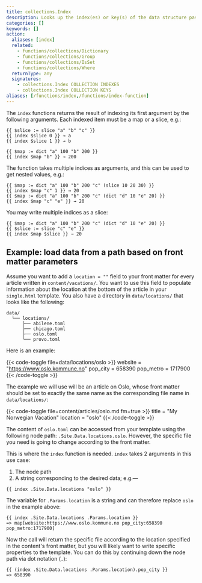 ```yaml
---
title: collections.Index
description: Looks up the index(es) or key(s) of the data structure passed into it.
categories: []
keywords: []
action:
  aliases: [index]
  related:
    - functions/collections/Dictionary
    - functions/collections/Group
    - functions/collections/IsSet
    - functions/collections/Where
  returnType: any
  signatures:
    - collections.Index COLLECTION INDEXES
    - collections.Index COLLECTION KEYS
aliases: [/functions/index,/functions/index-function]
---
```


The `index` functions returns the result of indexing its first argument by the following arguments. Each indexed item must be a map or a slice, e.g.:

```go-html-template
{{ $slice := slice "a" "b" "c" }}
{{ index $slice 0 }} → a
{{ index $slice 1 }} → b

{{ $map := dict "a" 100 "b" 200 }}
{{ index $map "b" }} → 200
```

The function takes multiple indices as arguments, and this can be used to get nested values, e.g.:

```go-html-template
{{ $map := dict "a" 100 "b" 200 "c" (slice 10 20 30) }}
{{ index $map "c" 1 }} → 20
{{ $map := dict "a" 100 "b" 200 "c" (dict "d" 10 "e" 20) }}
{{ index $map "c" "e" }} → 20
```

You may write multiple indices as a slice:

```go-html-template
{{ $map := dict "a" 100 "b" 200 "c" (dict "d" 10 "e" 20) }}
{{ $slice := slice "c" "e" }}
{{ index $map $slice }} → 20
```

## Example: load data from a path based on front matter parameters

Assume you want to add a `location = ""` field to your front matter for every article written in `content/vacations/`. You want to use this field to populate information about the location at the bottom of the article in your `single.html` template. You also have a directory in `data/locations/` that looks like the following:

```text
data/
  └── locations/
      ├── abilene.toml
      ├── chicago.toml
      ├── oslo.toml
      └── provo.toml
```

Here is an example:

{{< code-toggle file=data/locations/oslo >}}
website = "https://www.oslo.kommune.no"
pop_city = 658390
pop_metro = 1717900
{{< /code-toggle >}}

The example we will use will be an article on Oslo, whose front matter should be set to exactly the same name as the corresponding file name in `data/locations/`:

{{< code-toggle file=content/articles/oslo.md fm=true >}}
title = "My Norwegian Vacation"
location = "oslo"
{{< /code-toggle >}}

The content of `oslo.toml` can be accessed from your template using the following node path: `.Site.Data.locations.oslo`. However, the specific file you need is going to change according to the front matter.

This is where the `index` function is needed. `index` takes 2 arguments in this use case:

1. The node path
2. A string corresponding to the desired data; e.g.&mdash;

```go-html-template
{{ index .Site.Data.locations "oslo" }}
```

The variable for `.Params.location` is a string and can therefore replace `oslo` in the example above:

```go-html-template
{{ index .Site.Data.locations .Params.location }}
=> map[website:https://www.oslo.kommune.no pop_city:658390 pop_metro:1717900]
```

Now the call will return the specific file according to the location specified in the content's front matter, but you will likely want to write specific properties to the template. You can do this by continuing down the node path via dot notation (`.`):

```go-html-template
{{ (index .Site.Data.locations .Params.location).pop_city }}
=> 658390
```
